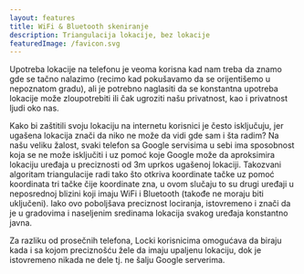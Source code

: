 ```yaml
---
layout: features
title: WiFi & Bluetooth skeniranje
description: Triangulacija lokacije, bez lokacije
featuredImage: /favicon.svg
---
```


Upotreba lokacije na telefonu je veoma korisna kad nam treba da znamo gde se tačno nalazimo (recimo kad pokušavamo da se orijentišemo u nepoznatom gradu), ali je potrebno naglasiti da se konstantna upotreba lokacije može zloupotrebiti ili čak ugroziti našu privatnost, kao i privatnost ljudi oko nas.

Kako bi zaštitili svoju lokaciju na internetu korisnici je često isključuju, jer ugašena lokacija znači da niko ne može da vidi gde sam i šta radim? Na našu veliku žalost, svaki telefon sa Google servisima u sebi ima sposobnost koja se ne može isključiti i uz pomoć koje Google može da aproksimira lokaciju uređaja u preciznosti od 3m uprkos ugašenoj lokaciji. Takozvani algoritam triangulacije radi tako što otkriva koordinate tačke uz pomoć koordinata tri tačke čije koordinate zna, u ovom slučaju to su drugi uređaji u neposrednoj blizini koji imaju WiFi i Bluetooth (takođe ne moraju biti uključeni). Iako ovo poboljšava preciznost lociranja, istovremeno i znači da je u gradovima i naseljenim sredinama lokacija svakog uređaja konstantno javna.

Za razliku od prosečnih telefona, Locki korisnicima omogućava da biraju kada i sa kojom preciznošću žele da imaju upaljenu lokaciju, dok je istovremeno nikada ne dele tj. ne šalju Google serverima.
